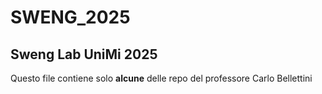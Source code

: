 # SWENG_2025
Sweng Lab UniMi 2025
--
Questo file contiene solo **alcune** delle repo del professore Carlo Bellettini
